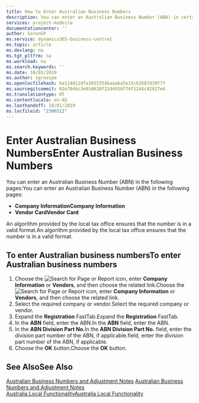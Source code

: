```yaml
---
title: How to Enter Australian Business Numbers
description: You can enter an Australian Business Number (ABN) in certain pages.
services: project-madeira
documentationcenter: ''
author: SorenGP
ms.service: dynamics365-business-central
ms.topic: article
ms.devlang: na
ms.tgt_pltfrm: na
ms.workload: na
ms.search.keywords: ''
ms.date: 10/01/2019
ms.author: sgroespe
ms.openlocfilehash: ba1148124fa3055354baaaba5e15cb2687d39f7f
ms.sourcegitcommit: 02e704bc3e01d62072144919774f1244c42827e4
ms.translationtype: HT
ms.contentlocale: en-AU
ms.lasthandoff: 10/01/2019
ms.locfileid: "2300312"
---
```

# <a name="enter-australian-business-numbers"></a><span data-ttu-id="34342-103">Enter Australian Business Numbers</span><span class="sxs-lookup"><span data-stu-id="34342-103">Enter Australian Business Numbers</span></span>
<span data-ttu-id="34342-104">You can enter an Australian Business Number (ABN) in the following pages:</span><span class="sxs-lookup"><span data-stu-id="34342-104">You can enter an Australian Business Number (ABN) in the following pages:</span></span>  

- <span data-ttu-id="34342-105">**Company Information**</span><span class="sxs-lookup"><span data-stu-id="34342-105">**Company Information**</span></span>  
- <span data-ttu-id="34342-106">**Vendor Card**</span><span class="sxs-lookup"><span data-stu-id="34342-106">**Vendor Card**</span></span>  

<span data-ttu-id="34342-107">An algorithm provided by the local tax office ensures that the number is in a valid format.</span><span class="sxs-lookup"><span data-stu-id="34342-107">An algorithm provided by the local tax office ensures that the number is in a valid format.</span></span>  

## <a name="to-enter-australian-business-numbers"></a><span data-ttu-id="34342-108">To enter Australian business numbers</span><span class="sxs-lookup"><span data-stu-id="34342-108">To enter Australian business numbers</span></span>  

1.  <span data-ttu-id="34342-109">Choose the ![Search for Page or Report](../../media/ui-search/search_small.png "Search for Page or Report icon") icon, enter **Company Information** or **Vendors**, and then choose the related link.</span><span class="sxs-lookup"><span data-stu-id="34342-109">Choose the ![Search for Page or Report](../../media/ui-search/search_small.png "Search for Page or Report icon") icon, enter **Company Information** or **Vendors**, and then choose the related link.</span></span>  
2.  <span data-ttu-id="34342-110">Select the required company or vendor.</span><span class="sxs-lookup"><span data-stu-id="34342-110">Select the required company or vendor.</span></span>  
3.  <span data-ttu-id="34342-111">Expand the **Registration** FastTab.</span><span class="sxs-lookup"><span data-stu-id="34342-111">Expand the **Registration** FastTab.</span></span>  
4.  <span data-ttu-id="34342-112">In the **ABN** field, enter the ABN.</span><span class="sxs-lookup"><span data-stu-id="34342-112">In the **ABN** field, enter the ABN.</span></span>  
5.  <span data-ttu-id="34342-113">In the **ABN Division Part No.**</span><span class="sxs-lookup"><span data-stu-id="34342-113">In the **ABN Division Part No.**</span></span> <span data-ttu-id="34342-114">field, enter the division part number of the ABN, if applicable.</span><span class="sxs-lookup"><span data-stu-id="34342-114">field, enter the division part number of the ABN, if applicable.</span></span>  
6.  <span data-ttu-id="34342-115">Choose the **OK** button.</span><span class="sxs-lookup"><span data-stu-id="34342-115">Choose the **OK** button.</span></span>  

## <a name="see-also"></a><span data-ttu-id="34342-116">See Also</span><span class="sxs-lookup"><span data-stu-id="34342-116">See Also</span></span>  
 <span data-ttu-id="34342-117">[Australian Business Numbers and Adjustment Notes](australian-business-numbers-and-adjustment-notes.md) </span><span class="sxs-lookup"><span data-stu-id="34342-117">[Australian Business Numbers and Adjustment Notes](australian-business-numbers-and-adjustment-notes.md) </span></span>  
 [<span data-ttu-id="34342-118">Australia Local Functionality</span><span class="sxs-lookup"><span data-stu-id="34342-118">Australia Local Functionality</span></span>](australia-local-functionality.md)
